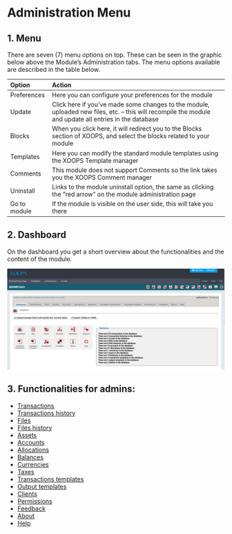 # Administration Menu

## 1. Menu

There are seven \(7\) menu options on top. These can be seen in the graphic below above the Module’s Administration tabs. The menu options available are described in the table below.

| Option | Action |
| :--- | :--- |
| Preferences | Here you can configure your preferences for the module |
| Update | Click here if you’ve made some changes to the module, uploaded new files, etc. – this will recompile the module and update all entries in the database |
| Blocks | When you click here, it will redirect you to the Blocks section of XOOPS, and select the blocks related to your module |
| Templates | Here you can modify the standard module templates using the XOOPS Template manager |
| Comments | This module does not support Comments so the link takes you the XOOPS Comment manager |
| Uninstall | Links to the module uninstall option, the same as clicking the “red arrow” on the module administration page |
| Go to module | If the module is visible on the user side, this will take you there |

## 2. Dashboard

On the dashboard you get a short overview about the functionalities and the content of the module.

![Dashboard on admin page](../../.gitbook/assets/en_admin_dashboard.png)

## 3. Functionalities for admins:

* [Transactions](transactions.md)
* [Transactions history](trahistories.md)
* [Files](files.md)
* [Files history](filhistories.md)
* [Assets](assets.md)
* [Accounts](accounts.md)
* [Allocations](allocations.md)
* [Balances](balances.md)
* [Currencies](currencies.md)
* [Taxes](taxes.md)
* [Transactions templates](tratemplates.md)
* [Output templates](outtemplates.md)
* [Clients](clients.md)
* [Permissions](permissions.md)
* [Feedback](feedback.md)
* [About](about.md)
* [Help](help.md)


